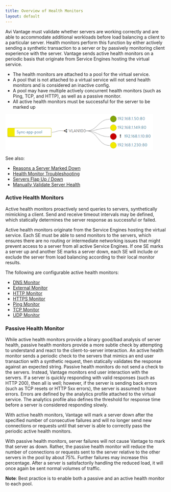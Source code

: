 ```yaml
---
title: Overview of Health Monitors
layout: default
---
```

Avi Vantage must validate whether servers are working correctly and are able to accommodate additional workloads before load balancing a client to a particular server. Health monitors perform this function by either actively sending a synthetic transaction to a server or by passively monitoring client experience with the server. Vantage sends active health monitors on a periodic basis that originate from Service Engines hosting the virtual service.

* The health monitors are attached to a pool for the virtual service.
* A pool that is not attached to a virtual service will not send health monitors and is considered an inactive config.
* A pool may have multiple actively concurrent health monitors (such as Ping, TCP, and HTTP), as well as a passive monitor.
* All active health monitors must be successful for the server to be marked up 

<a href="img/PoolMonitor.png"><img class="wp-image-9164 alignright" src="img/PoolMonitor.png" alt="PoolMonitor" width="463" height="112"></a>

See also:

* <a href="/docs/17.1/why-is-a-server-marked-down">Reasons a Server Marked Down</a>
* <a href="/docs/17.1/health-monitor-troubleshooting">Health Monitor Troubleshooting</a>
* <a href="/docs/17.1/servers-flapping-up-down">Servers Flap Up / Down</a>
* <a href="/docs/17.1/manually-validate-server-health">Manually Validate Server Health</a> 

### Active Health Monitors

Active health monitors proactively send queries to servers, synthetically mimicking a client. Send and receive timeout intervals may be defined, which statically determines the server response as successful or failed.

Active health monitors originate from the Service Engines hosting the virtual service. Each SE must be able to send monitors to the servers, which ensures there are no routing or intermediate networking issues that might prevent access to a server from all active Service Engines. If one SE marks a server up and another SE marks a server down, each SE will include or exclude the server from load balancing according to their local monitor results.

The following are configurable active health monitors:

* <a href="/docs/17.1/dns-health-monitor">DNS Monitor</a>
* <a href="/docs/17.1/external-health-monitor">External Monitor</a>
* <a href="/docs/17.1/http-health-monitor">HTTP Monitor</a>
* <a href="/docs/17.1/https-health-monitor">HTTPS Monitor</a>
* <a href="/docs/17.1/ping-health-monitor">Ping Monitor</a>
* <a href="/docs/17.1/tcp-health-monitor">TCP Monitor</a>
* <a href="/docs/17.1/udp-health-monitor">UDP Monitor</a> 

### Passive Health Monitor

While active health monitors provide a binary good/bad analysis of server health, passive health monitors provide a more subtle check by attempting to understand and react to the client-to-server interaction. An active health monitor sends a periodic check to the servers that mimics an end user transaction with a synthetic request, then statically validates the response against an expected string. Passive health monitors do not send a check to the servers. Instead, Vantage monitors end user interaction with the servers. If a server is quickly responding with valid responses (such as HTTP 200), then all is well; however, if the server is sending back errors (such as TCP resets or HTTP 5xx errors), the server is assumed to have errors. Errors are defined by the analytics profile attached to the virtual service. The analytics profile also defines the threshold for response time before a server is considered responding slowly.

With active health monitors, Vantage will mark a server down after the specified number of consecutive failures and will no longer send new connections or requests until that server is able to correctly pass the periodic active health monitors.

With passive health monitors, server failures will not cause Vantage to mark that server as down. Rather, the passive health monitor will reduce the number of connections or requests sent to the server relative to the other servers in the pool by about 75%. Further failures may increase this percentage. After a server is satisfactorily handling the reduced load, it will once again be sent normal volumes of traffic.

**Note**:  Best practice is to enable both a passive and an active health monitor to each pool.
